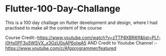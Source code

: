 # Flutter-100-Day-Challange

This is a 100 day challage on flutter development and design, where I had practised to make all the content of the course

Course Credit:-https://www.youtube.com/watch?v=zTTP8XBR6fI&list=PLf-j0Hs0PF3u5WSVX_x3GzU0sAP6oIwA5
AND 
Credit to Youtube Channel :- https://www.youtube.com/c/Afgprogrammer/featured

